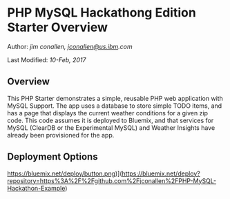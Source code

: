 # PHP MySQL Hackathong Edition Starter Overview

Author: _jim conallen, jconallen@us.ibm.com_

Last Modified: _10-Feb, 2017_

## Overview

This PHP Starter demonstrates a simple, reusable PHP web application with MySQL Support.  The app
uses a database to store simple TODO items, and has a page that displays the current weather
conditions for a given zip code.  This code assumes it is deployed to Bluemix, and that services for
MySQL (ClearDB or the Experimental MySQL) and Weather Insights have already been provisioned for 
the app.

## Deployment Options

https://bluemix.net/deploy/button.png)](https://bluemix.net/deploy?repository=https%3A%2F%2Fgithub.com%2Fjconallen%2FPHP-MySQL-Hackathon-Example)


